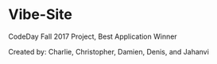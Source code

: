 # Vibe-Site
CodeDay Fall 2017 Project, Best Application Winner

Created by: Charlie, Christopher, Damien, Denis, and Jahanvi
